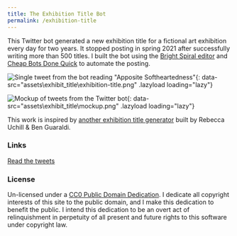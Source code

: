```yaml
---
title: The Exhibition Title Bot
permalink: /exhibition-title
---
```

This Twitter bot generated a new exhibition title for a fictional art exhibition every day for two years. It stopped posting in spring 2021 after successfully writing more than 500 titles. I built the bot using the [Bright Spiral editor](https://www.brightspiral.com/tracery/) and [Cheap Bots Done Quick](https://cheapbotsdonequick.com/) to automate the posting. 

![Single tweet from the bot reading "Apposite Softheartedness"](){: data-src="assets\exhibit_title\exhibition-title.png" .lazyload loading="lazy"}

![Mockup of tweets from the Twitter bot](){: data-src="assets\exhibit_title\mockup.png" .lazyload loading="lazy"}

This work is inspired by [another exhibition title generator](http://www.mit.edu/~ruchill/lazycurator.submit.html) built by Rebecca Uchill & Ben Guaraldi.

### Links

[Read the tweets](https://twitter.com/exhibit_title)

### License

Un-licensed under a [CC0 Public Domain Dedication](https://creativecommons.org/publicdomain/zero/1.0/). I dedicate all copyright interests of this site to the public domain, and I make this dedication to benefit the public. I intend this dedication to be an overt act of relinquishment in perpetuity of all present and future rights to this software under copyright law.
